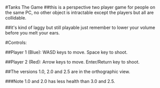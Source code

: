 #Tanks The Game
##this is a perspective two player game for people on the same PC, no other object is intractable except the players but all are collidable.

##it's kind of laggy but still playable just remember to lower your volume before you melt your ears.

#Controls:

 ##Player 1 (Blue):
  WASD keys to move.
  Space key to shoot.

 ##Player 2 (Red):
  Arrow keys to move.
  Enter/Return key to shoot.
  
##The versions 1.0, 2.0 and 2.5 are in the orthographic view.

###Note 1.0 and 2.0 has less health than 3.0 and 2.5.
